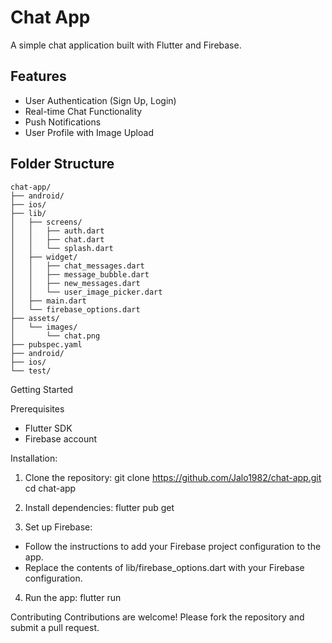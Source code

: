 # Chat App

A simple chat application built with Flutter and Firebase.

## Features

- User Authentication (Sign Up, Login)
- Real-time Chat Functionality
- Push Notifications
- User Profile with Image Upload

## Folder Structure

```plaintext
chat-app/
├── android/
├── ios/
├── lib/
│   ├── screens/
│   │   ├── auth.dart
│   │   ├── chat.dart
│   │   └── splash.dart
│   ├── widget/
│   │   ├── chat_messages.dart
│   │   ├── message_bubble.dart
│   │   ├── new_messages.dart
│   │   └── user_image_picker.dart
│   ├── main.dart
│   └── firebase_options.dart
├── assets/
│   └── images/
│       └── chat.png
├── pubspec.yaml
├── android/
├── ios/
└── test/
```

Getting Started

Prerequisites
- Flutter SDK
- Firebase account

Installation:

1. Clone the repository:
  git clone https://github.com/Jalo1982/chat-app.git cd chat-app

2. Install dependencies:
  flutter pub get

3. Set up Firebase:
* Follow the instructions to add your Firebase project configuration to the app.
* Replace the contents of lib/firebase_options.dart with your Firebase configuration.

4. Run the app: 
  flutter run

Contributing
  Contributions are welcome! Please fork the repository and submit a pull request.
